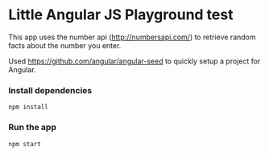# Little Angular JS Playground test

This app uses the number api (http://numbersapi.com/) to retrieve random facts about the number you enter.

Used https://github.com/angular/angular-seed to quickly setup a project for Angular. 

### Install dependencies

```
npm install
```

### Run the app

```
npm start
```
